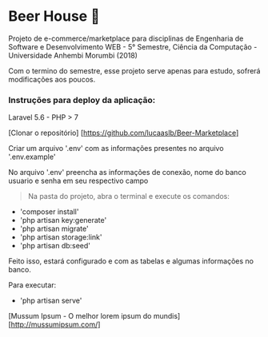 # Beer House :beers:
Projeto de e-commerce/marketplace para disciplinas de Engenharia de Software e Desenvolvimento WEB - 5° Semestre, Ciência da Computação - Universidade Anhembi Morumbi (2018)

Com o termino do semestre, esse projeto serve apenas para estudo, sofrerá modificações aos poucos. 

### Instruções para deploy da aplicação:

Laravel 5.6 - PHP > 7

[Clonar o repositório] [https://github.com/lucaaslb/Beer-Marketplace]

Criar um arquivo '.env' com as informações presentes no arquivo '.env.example'

No arquivo '.env' preencha as informações de conexão, nome do banco usuario e senha em seu respectivo campo

> Na pasta do projeto, abra o terminal e execute os comandos:
 * 'composer install'
 * 'php artisan key:generate'
 * 'php artisan migrate'
 * 'php artisan storage:link'
 * 'php artisan db:seed'


 Feito isso, estará configurado e com as tabelas e algumas informações no banco.

Para executar:
 * 'php artisan serve'

[Mussum Ipsum - O melhor lorem ipsum do mundis] [http://mussumipsum.com/]
